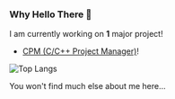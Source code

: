 ### Why Hello There 👋
I am currently working on **1** major project!
- [CPM (C/C++ Project Manager)](https://github.com/vkeshav300/cpm)!

![Top Langs](https://github-readme-stats.vercel.app/api/top-langs/?username=vkeshav300&theme=radical&layout=compact)

You won't find much else about me here...

<!--
<br>
![Anurag's GitHub stats](https://github-readme-stats.vercel.app/api?username=vkeshav300&show_icons=true&theme=radical)
<br>
[![trophy](https://github-profile-trophy.vercel.app/?username=vkeshav300&theme=radical)](https://github.com/ryo-ma/github-profile-trophy)
<br>
[![GitHub Streak](http://github-readme-streak-stats.herokuapp.com?user=vkeshav300&theme=radical&hide_border=true)](https://git.io/streak-stats)
<br>
![Counter](https://komarev.com/ghpvc/?username=vkeshav300)
-->
